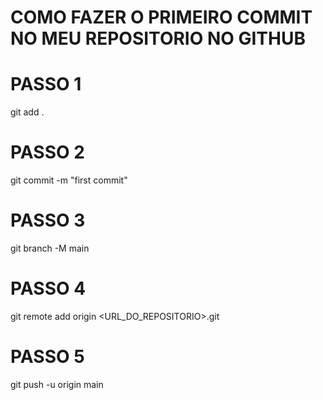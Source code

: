 # COMO FAZER O PRIMEIRO COMMIT NO MEU REPOSITORIO NO GITHUB #

# PASSO 1
git add . 

# PASSO 2
git commit -m "first commit"

# PASSO 3
git branch -M main

# PASSO 4
git remote add origin <URL_DO_REPOSITORIO>.git

# PASSO 5 
git push -u origin main 